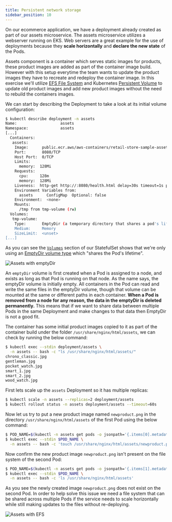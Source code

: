 ```yaml
---
title: Persistent network storage
sidebar_position: 10
---
```


On our ecommerce application, we have a deployment already created as part of our assets microservice. The assets microservice utilizes a webserver running on EKS. Web servers are a great example for the use of deployments because they **scale horizontally** and **declare the new state** of the Pods.

Assets component is a container which serves static images for products, these product images are added as part of the container image build. However with this setup everytime the team wants to update the product images they have to recreate and redeploy the container image. In this exercise we'll utilize [EFS File System](https://docs.aws.amazon.com/efs/latest/ug/whatisefs.html) and Kubernetes [Persistent Volume](https://kubernetes.io/docs/concepts/storage/persistent-volumes/) to update old product images and add new product images without the need to rebuild the containers images.

We can start by describing the Deployment to take a look at its initial volume configuration:

```bash
$ kubectl describe deployment -n assets
Name:                   assets
Namespace:              assets
[...]
  Containers:
   assets:
    Image:      public.ecr.aws/aws-containers/retail-store-sample-assets:0.4.0
    Port:       8080/TCP
    Host Port:  0/TCP
    Limits:
      memory:  128Mi
    Requests:
      cpu:     128m
      memory:  128Mi
    Liveness:  http-get http://:8080/health.html delay=30s timeout=1s period=3s #success=1 #failure=3
    Environment Variables from:
      assets      ConfigMap  Optional: false
    Environment:  <none>
    Mounts:
      /tmp from tmp-volume (rw)
  Volumes:
   tmp-volume:
    Type:       EmptyDir (a temporary directory that shares a pod's lifetime)
    Medium:     Memory
    SizeLimit:  <unset>
[...]
```

As you can see the [`Volumes`](https://kubernetes.io/docs/concepts/storage/volumes/#emptydir-configuration-example) section of our StatefulSet shows that we're only using an [EmptyDir volume type](https://kubernetes.io/docs/concepts/storage/volumes/#emptydir) which "shares the Pod's lifetime".

![Assets with emptyDir](./assets/assets-emptydir.png)

An `emptyDir` volume is first created when a Pod is assigned to a node, and exists as long as that Pod is running on that node. As the name says, the emptyDir volume is initially empty. All containers in the Pod can read and write the same files in the emptyDir volume, though that volume can be mounted at the same or different paths in each container. **When a Pod is removed from a node for any reason, the data in the emptyDir is deleted permanently.** This means that if we want to share data between multiple Pods in the same Deployment and make changes to that data then EmptyDir is not a good fit.

The container has some initial product images copied to it as part of the container build under the folder `/usr/share/nginx/html/assets`, we can check by running the below command:

```bash
$ kubectl exec --stdin deployment/assets \
  -n assets -- bash -c "ls /usr/share/nginx/html/assets/"
chrono_classic.jpg
gentleman.jpg
pocket_watch.jpg
smart_1.jpg
smart_2.jpg
wood_watch.jpg
```

First lets scale up the `assets` Deployment so it has multiple replicas:

```bash
$ kubectl scale -n assets --replicas=2 deployment/assets
$ kubectl rollout status -n assets deployment/assets --timeout=60s
```

Now let us try to put a new product image named `newproduct.png` in the directory `/usr/share/nginx/html/assets` of the first Pod using the below command:

```bash
$ POD_NAME=$(kubectl -n assets get pods -o jsonpath='{.items[0].metadata.name}')
$ kubectl exec --stdin $POD_NAME \
  -n assets -- bash -c 'touch /usr/share/nginx/html/assets/newproduct.png'
```

Now confirm the new product image `newproduct.png` isn't present on the file system of the second Pod:

```bash
$ POD_NAME=$(kubectl -n assets get pods -o jsonpath='{.items[1].metadata.name}')
$ kubectl exec --stdin $POD_NAME \
  -n assets -- bash -c 'ls /usr/share/nginx/html/assets'
```

As you see the newly created image `newproduct.png` does not exist on the second Pod. In order to help solve this issue we need a file system that can be shared across multiple Pods if the service needs to scale horizontally while still making updates to the files without re-deploying.

![Assets with EFS](./assets/assets-efs.png)
